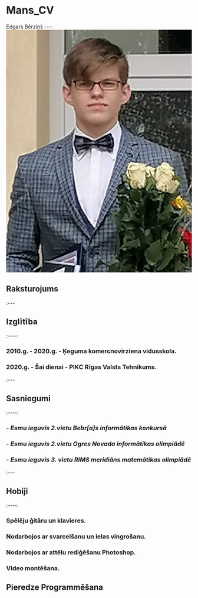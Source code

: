 # Mans_CV
Edgars Bērziņš
---: 
![image of me](Image.jpg)

## Raksturojums 
:---
## Izglītība
:----:
### 2010.g. - 2020.g. - **Ķeguma komercnovirziena vidusskola.**
### 2020.g. - Šai dienai - **PIKC Rīgas Valsts Tehnikums.**
:---
## Sasniegumi
:----:
### - _Esmu ieguvis 2.vietu Bebr[a]s informātikas konkursā_
### - _Esmu ieguvis 2.vietu Ogres Novada informātikas olimpiādē_ 
### - _Esmu ieguvis 3. vietu RIMS meridiāns matemātikas olimpiādē_
:---
## Hobiji
:----:
### Spēlēju ģitāru un klavieres.
### Nodarbojos ar svarcelšanu un ielas vingrošanu.
### Nodarbojos ar attēlu rediģēšanu **Photoshop**.
### Video montēšana.
## Pieredze Programmēšana